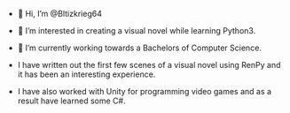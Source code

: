 - 👋 Hi, I’m @Bltizkrieg64
- 👀 I’m interested in creating a visual novel while learning Python3.
- 🌱 I’m currently working towards a Bachelors of Computer Science.

- I have written out the first few scenes of a visual novel using RenPy and it has been an interesting experience.
- I have also worked with Unity for programming video games and as a result have learned some C#.

<!---
Bltizkrieg64/Bltizkrieg64 is a ✨ special ✨ repository because its `README.md` (this file) appears on your GitHub profile.
You can click the Preview link to take a look at your changes.
--->
